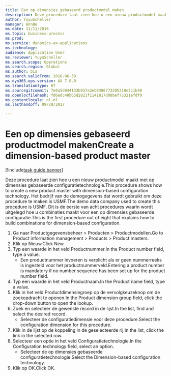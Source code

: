 ```yaml
--- 
title: Een op dimensies gebaseerd productmodel maken
description: Deze procedure laat zien hoe u een nieuw productmodel maakt met op dimensies gebaseerde configuratietechnologie.
author: YuyuScheller
manager: AnnBe
ms.date: 11/11/2016
ms.topic: business-process
ms.prod: 
ms.service: dynamics-ax-applications
ms.technology: 
audience: Application User
ms.reviewer: YuyuScheller
ms.search.scope: Operations
ms.search.region: Global
ms.author: bis
ms.search.validFrom: 2016-06-30
ms.dyn365.ops.version: AX 7.0.0
ms.translationtype: HT
ms.sourcegitcommit: 7e0a5d044133b917a3eb9386773205218e5c1b40
ms.openlocfilehash: fd6edc40b65d2821f1141817d08bef75321efdf0
ms.contentlocale: nl-nl
ms.lasthandoff: 09/29/2017

---
```

# <a name="create-a-dimension-based-product-master"></a><span data-ttu-id="daf1c-103">Een op dimensies gebaseerd productmodel maken</span><span class="sxs-lookup"><span data-stu-id="daf1c-103">Create a dimension-based product master</span></span>

[!include[task guide banner](../../includes/task-guide-banner.md)]

<span data-ttu-id="daf1c-104">Deze procedure laat zien hoe u een nieuw productmodel maakt met op dimensies gebaseerde configuratietechnologie.</span><span class="sxs-lookup"><span data-stu-id="daf1c-104">This procedure shows how to create a new product master with dimension-based configuration technology.</span></span> <span data-ttu-id="daf1c-105">Het bedrijf van de demogegevens dat wordt gebruikt om deze procedure te maken is USMF.</span><span class="sxs-lookup"><span data-stu-id="daf1c-105">The demo data company used to create this procedure is USMF.</span></span> <span data-ttu-id="daf1c-106">Dit is de eerste van acht procedures waarin wordt uitgelegd hoe u combinaties maakt voor een op dimensies gebaseerde configuratie.</span><span class="sxs-lookup"><span data-stu-id="daf1c-106">This is the first procedure out of eight that explains how to build combinations for dimension-based configuration.</span></span>

1. <span data-ttu-id="daf1c-107">Ga naar Productgegevensbeheer > Producten > Productmodellen.</span><span class="sxs-lookup"><span data-stu-id="daf1c-107">Go to Product information management > Products > Product masters.</span></span>
2. <span data-ttu-id="daf1c-108">Klik op Nieuw.</span><span class="sxs-lookup"><span data-stu-id="daf1c-108">Click New.</span></span>
3. <span data-ttu-id="daf1c-109">Typ een waarde in het veld Productnummer.</span><span class="sxs-lookup"><span data-stu-id="daf1c-109">In the Product number field, type a value.</span></span>
    * <span data-ttu-id="daf1c-110">Een productnummer invoeren is verplicht als er geen nummerreeks is ingesteld voor het productnummerveld.</span><span class="sxs-lookup"><span data-stu-id="daf1c-110">Entering a product number is mandatory if no number sequence has been set up for the product number field.</span></span>  
4. <span data-ttu-id="daf1c-111">Typ een waarde in het veld Productnaam.</span><span class="sxs-lookup"><span data-stu-id="daf1c-111">In the Product name field, type a value.</span></span>
5. <span data-ttu-id="daf1c-112">Klik in het veld Productdimensiegroep op de vervolgkeuzeknop om de zoekopdracht te openen.</span><span class="sxs-lookup"><span data-stu-id="daf1c-112">In the Product dimension group field, click the drop-down button to open the lookup.</span></span>
6. <span data-ttu-id="daf1c-113">Zoek en selecteer de gewenste record in de lijst.</span><span class="sxs-lookup"><span data-stu-id="daf1c-113">In the list, find and select the desired record.</span></span>
    * <span data-ttu-id="daf1c-114">Selecteer de configuratiedimensie voor deze procedure.</span><span class="sxs-lookup"><span data-stu-id="daf1c-114">Select the configuration dimension for this procedure.</span></span>  
7. <span data-ttu-id="daf1c-115">Klik in de lijst op de koppeling in de geselecteerde rij.</span><span class="sxs-lookup"><span data-stu-id="daf1c-115">In the list, click the link in the selected row.</span></span>
8. <span data-ttu-id="daf1c-116">Selecteer een optie in het veld Configuratietechnologie.</span><span class="sxs-lookup"><span data-stu-id="daf1c-116">In the Configuration technology field, select an option.</span></span>
    * <span data-ttu-id="daf1c-117">Selecteer de op dimensies gebaseerde configuratietechnologie.</span><span class="sxs-lookup"><span data-stu-id="daf1c-117">Select the Dimension-based configuration technology.</span></span>  
9. <span data-ttu-id="daf1c-118">Klik op OK.</span><span class="sxs-lookup"><span data-stu-id="daf1c-118">Click OK.</span></span>


